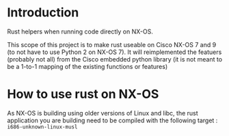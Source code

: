 # Introduction

Rust helpers when running code directly on NX-OS.

This scope of this project is to make rust useable on Cisco NX-OS 7 and 9 (to not have to use Python 2 on NX-OS 7).
It will reimplemented the featuers (probably not all) from the Cisco embedded python library (it is not meant to be a 1-to-1 mapping of the existing functions or features)

# How to use rust on NX-OS

As NX-OS is building using older versions of Linux and libc, the rust application you are building need to be compiled with the following target : `i686-unknown-linux-musl`